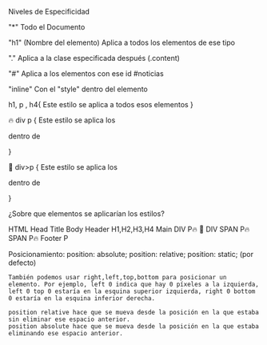 Niveles de Especificidad

"*" Todo el Documento

"h1" (Nombre del elemento) Aplica a todos los elementos de ese tipo

"." Aplica a la clase especificada después (.content)

"#" Aplica a los elementos con ese id #noticias

"inline" Con el "style" dentro del elemento

h1, p , h4{
    Este estilo se aplica a todos esos elementos
}


🔥 div p {
    Este estilo se aplica los <p> dentro de <div>
} 

🔴 div>p {
    Este estilo se aplica los <p> dentro de <div>
} 


¿Sobre que elementos se aplicarían los estilos?


HTML
    Head
        Title
    Body
        Header
            H1,H2,H3,H4
    Main
        DIV
            P🔥 🔴
        DIV
            SPAN
                P🔥
            SPAN
                P🔥
    Footer
        P



Posicionamiento:
    position: absolute;
    position: relative;
    position: static; (por defecto)

    También podemos usar right,left,top,bottom para posicionar un elemento. Por ejemplo, left 0 indica que hay 0 píxeles a la izquierda, left 0 top 0 estaría en la esquina superior izquierda, right 0 bottom 0 estaría en la esquina inferior derecha.

    position relative hace que se mueva desde la posición en la que estaba sin eliminar ese espacio anterior. 
    position absolute hace que se mueva desde la posición en la que estaba eliminando ese espacio anterior. 